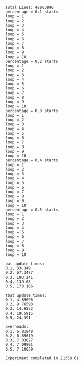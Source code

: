     Total Lines: 48803840
    percentage = 0.1 starts
    loop = 1
    loop = 2
    loop = 3
    loop = 4
    loop = 5
    loop = 6
    loop = 7
    loop = 8
    loop = 9
    loop = 10
    percentage = 0.2 starts
    loop = 1
    loop = 2
    loop = 3
    loop = 4
    loop = 5
    loop = 6
    loop = 7
    loop = 8
    loop = 9
    loop = 10
    percentage = 0.3 starts
    loop = 1
    loop = 2
    loop = 3
    loop = 4
    loop = 5
    loop = 6
    loop = 7
    loop = 8
    loop = 9
    loop = 10
    percentage = 0.4 starts
    loop = 1
    loop = 2
    loop = 3
    loop = 4
    loop = 5
    loop = 6
    loop = 7
    loop = 8
    loop = 9
    loop = 10
    percentage = 0.5 starts
    loop = 1
    loop = 2
    loop = 3
    loop = 4
    loop = 5
    loop = 6
    loop = 7
    loop = 8
    loop = 9
    loop = 10
    
    bat update times:
    0.1, 33.349
    0.2, 67.3477
    0.3, 103.241
    0.4, 139.08
    0.5, 173.186
    
    tbat update times:
    0.1, 4.89096
    0.2, 9.76593
    0.3, 14.6852
    0.4, 19.5915
    0.5, 24.391
    
    overheads:
    0.1, 6.81848
    0.2, 6.89619
    0.3, 7.03027
    0.4, 7.09901
    0.5, 7.10039
    
    Experiment completed in 21358.6s
